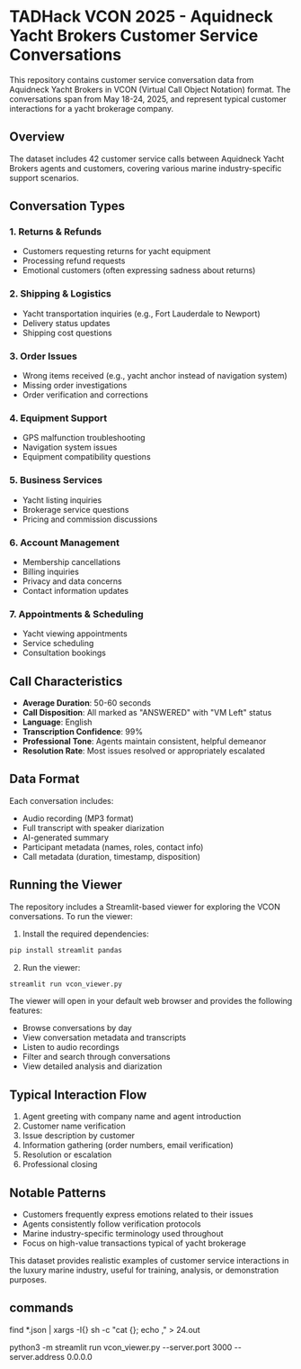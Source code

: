 # TADHack VCON 2025 - Aquidneck Yacht Brokers Customer Service Conversations

This repository contains customer service conversation data from Aquidneck Yacht Brokers in VCON (Virtual Call Object Notation) format. The conversations span from May 18-24, 2025, and represent typical customer interactions for a yacht brokerage company.

## Overview

The dataset includes 42 customer service calls between Aquidneck Yacht Brokers agents and customers, covering various marine industry-specific support scenarios.

## Conversation Types

### 1. Returns & Refunds
- Customers requesting returns for yacht equipment
- Processing refund requests
- Emotional customers (often expressing sadness about returns)

### 2. Shipping & Logistics
- Yacht transportation inquiries (e.g., Fort Lauderdale to Newport)
- Delivery status updates
- Shipping cost questions

### 3. Order Issues
- Wrong items received (e.g., yacht anchor instead of navigation system)
- Missing order investigations
- Order verification and corrections

### 4. Equipment Support
- GPS malfunction troubleshooting
- Navigation system issues
- Equipment compatibility questions

### 5. Business Services
- Yacht listing inquiries
- Brokerage service questions
- Pricing and commission discussions

### 6. Account Management
- Membership cancellations
- Billing inquiries
- Privacy and data concerns
- Contact information updates

### 7. Appointments & Scheduling
- Yacht viewing appointments
- Service scheduling
- Consultation bookings

## Call Characteristics

- **Average Duration**: 50-60 seconds
- **Call Disposition**: All marked as "ANSWERED" with "VM Left" status
- **Language**: English
- **Transcription Confidence**: 99%
- **Professional Tone**: Agents maintain consistent, helpful demeanor
- **Resolution Rate**: Most issues resolved or appropriately escalated

## Data Format

Each conversation includes:
- Audio recording (MP3 format)
- Full transcript with speaker diarization
- AI-generated summary
- Participant metadata (names, roles, contact info)
- Call metadata (duration, timestamp, disposition)

## Running the Viewer

The repository includes a Streamlit-based viewer for exploring the VCON conversations. To run the viewer:

1. Install the required dependencies:
```bash
pip install streamlit pandas
```

2. Run the viewer:
```bash
streamlit run vcon_viewer.py
```

The viewer will open in your default web browser and provides the following features:
- Browse conversations by day
- View conversation metadata and transcripts
- Listen to audio recordings
- Filter and search through conversations
- View detailed analysis and diarization

## Typical Interaction Flow

1. Agent greeting with company name and agent introduction
2. Customer name verification
3. Issue description by customer
4. Information gathering (order numbers, email verification)
5. Resolution or escalation
6. Professional closing

## Notable Patterns

- Customers frequently express emotions related to their issues
- Agents consistently follow verification protocols
- Marine industry-specific terminology used throughout
- Focus on high-value transactions typical of yacht brokerage

This dataset provides realistic examples of customer service interactions in the luxury marine industry, useful for training, analysis, or demonstration purposes.



## commands

find *.json | xargs -I{} sh -c "cat {}; echo ," > 24.out

python3 -m streamlit run vcon_viewer.py --server.port 3000 --server.address 0.0.0.0
